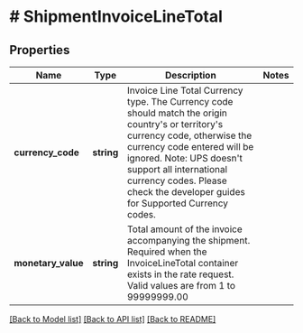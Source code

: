 # # ShipmentInvoiceLineTotal

## Properties

Name | Type | Description | Notes
------------ | ------------- | ------------- | -------------
**currency_code** | **string** | Invoice Line Total Currency type. The Currency code should match the origin country&#39;s or territory&#39;s currency code, otherwise the currency code entered will be ignored.  Note: UPS doesn&#39;t support all international currency codes. Please check the developer guides for Supported Currency codes. |
**monetary_value** | **string** | Total amount of the invoice accompanying the shipment. Required when the InvoiceLineTotal container exists in the rate request.  Valid values are from 1 to 99999999.00 |

[[Back to Model list]](../../README.md#models) [[Back to API list]](../../README.md#endpoints) [[Back to README]](../../README.md)
